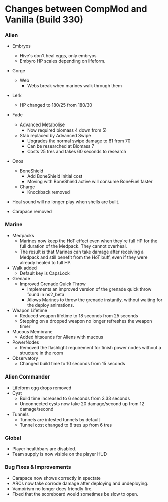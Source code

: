 # Changes between CompMod and Vanilla (Build 330)
### Alien
* Embryos
    * Hive's don't heal eggs, only embryos
    * Embyro HP scales depending on lifeform.
* Gorge
    * Web
        * Webs break when marines walk through them
* Lerk
    * HP changed to 180/25 from 180/30
* Fade
    * Advanced Metabolise
        * Now required biomass 4 down from 5)
    * Stab replaced by Advanced Swipe
        * Upgrades the normal swipe damage to 81 from 70
        * Can be researched at Biomass 7 
        * Costs 25 tres and takes 60 seconds to research
* Onos
    * BoneShield
        * Add BoneShield initial cost 
        * Moving with BoneShield active will consume BoneFuel faster
    * Charge
        * Knockback removed
        
* Heal sound will no longer play when shells are built.
* Carapace removed

### Marine
* Medpacks
    * Marines now keep the HoT effect even when they're full HP for the full duration of the Medpack. They cannot overheal.
    * The result is that Marines can take damage after receiving a Medpack and still benefit from the HoT buff, even if they were already healed to full HP. 
* Walk added
    * Default key is CapsLock
* Grenade
    * Improved Grenade Quick Throw
        * Implements an improved version of the grenade quick throw found in ns2_beta
        * Allows Marines to throw the grenade instantly, without waiting for the deploy animations.
* Weapon Lifetime
    * Reduced weapon lifetime to 18 seconds from 25 seconds
    * Stepping on a dropped weapon no longer refreshes the weapon timer
* Mucous Membrane
    * Added hitsounds for Aliens with mucous
* PowerNodes
    * Removed the flashlight requirement for finish power nodes without a structure in the room
* Observatory
    * Changed build time to 10 seconds from 15 seconds

### Alien Commander
* Lifeform egg drops removed
* Cyst
    * Build time increased to 6 seconds from 3.33 seconds
    * Unconnected cysts now take 20 damage/second up from 12 damage/second
* Tunnels
    * Tunnels are infested tunnels by default
    * Tunnel cost changed to 8 tres up from 6 tres

### Global
* Player healthbars are disabled.
* Team supply is now visible on the player HUD

### Bug Fixes & Improvements
* Carapace now shows correctly in spectate
* ARCs now take corrode damage after deploying and undeploying.
* Vampirism no longer does friendly fire.
* Fixed that the scoreboard would sometimes be slow to open.
 